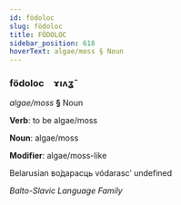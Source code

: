 ```yaml
---
id: födoloc
slug: födoloc
title: FÖDOLOC
sidebar_position: 618
hoverText: algae/moss § Noun
---
```


### födoloc&emsp;<span kind="abugida">ɤıʌʓ̄</span>

*algae/moss* **§** Noun

**Verb**: to be algae/moss

**Noun**: algae/moss

**Modifier**: algae/moss-like

Belarusian во́дарасць vódarascʹ undefined

*Balto-Slavic Language Family*